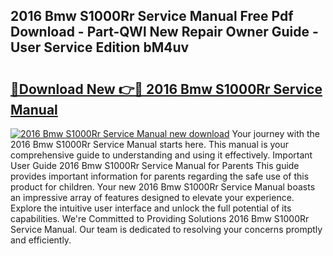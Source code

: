 ## 2016 Bmw S1000Rr Service Manual Free Pdf Download - Part-QWl New Repair Owner Guide - User Service Edition bM4uv

# <h2><a href="http://bc40536.oget.top/?id=2016+Bmw+S1000Rr+Service+Manual">🔗Download New 👉🔴 2016 Bmw S1000Rr Service Manual</a></h2>

[![2016 Bmw S1000Rr Service Manual new download](https://i.imgur.com/5g1atiW.png)](http://bc40536.oget.top/?id=2016+Bmw+S1000Rr+Service+Manual)
Your journey with the 2016 Bmw S1000Rr Service Manual starts here. This manual is your comprehensive guide to understanding and using it effectively. Important User Guide 2016 Bmw S1000Rr Service Manual for Parents This guide provides important information for parents regarding the safe use of this product for children. Your new 2016 Bmw S1000Rr Service Manual boasts an impressive array of features designed to elevate your experience. Explore the intuitive user interface and unlock the full potential of its capabilities. We're Committed to Providing Solutions 2016 Bmw S1000Rr Service Manual. Our team is dedicated to resolving your concerns promptly and efficiently.
